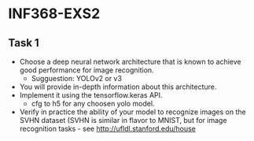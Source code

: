 # INF368-EXS2
## Task 1
- Choose a deep neural network architecture that is known to achieve good performance
for image recognition. 
  - Sugguestion: YOLOv2 or v3 
- You will provide in-depth information about this architecture. 
- Implement it using the tensorflow.keras API.
  - cfg to h5 for any choosen yolo model.
- Verify in practice the ability of your model to recognize images on the SVHN dataset (SVHN is similar in flavor to MNIST, but for image recognition tasks - see http://ufldl.stanford.edu/house
